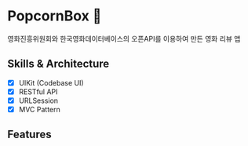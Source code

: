 # PopcornBox 🍿
영화진흥위원회와 한국영화데이터베이스의 오픈API를 이용하여 만든 영화 리뷰 앱

## Skills & Architecture
- [x] UIKit (Codebase UI)
- [x] RESTful API
- [x] URLSession
- [x] MVC Pattern

## Features

